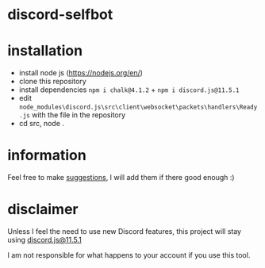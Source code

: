 # discord-selfbot

# installation
* install node js (https://nodejs.org/en/)
* clone this repository
* install dependencies `npm i chalk@4.1.2` + `npm i discord.js@11.5.1`
* edit `node_modules\discord.js\src\client\websocket\packets\handlers\Ready.js` with the file in the repository
* cd src, node .

# information
Feel free to make [suggestions](https://github.com/zbzyy/discord-selfbot/issues), I will add them if there good enough :)

# disclaimer
Unless I feel the need to use new Discord features, this project will stay using discord.js@11.5.1

I am not responsible for what happens to your account if you use this tool.
